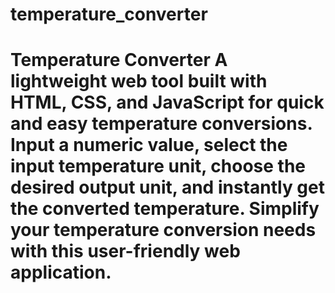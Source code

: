 # temperature_converter
# Temperature Converter  A lightweight web tool built with HTML, CSS, and JavaScript for quick and easy temperature conversions. Input a numeric value, select the input temperature unit, choose the desired output unit, and instantly get the converted temperature. Simplify your temperature conversion needs with this user-friendly web application. 
